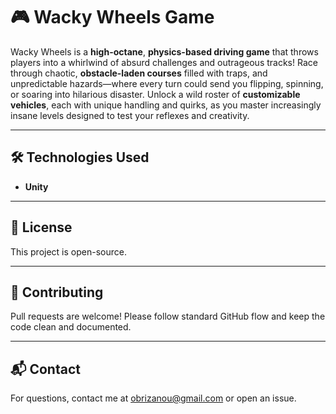 
# 🎮 Wacky Wheels Game

Wacky Wheels is a **high-octane**, **physics-based driving game** that throws players into a whirlwind of absurd challenges and outrageous tracks! Race through chaotic, **obstacle-laden courses** filled with traps, and unpredictable hazards—where every turn could send you flipping, spinning, or soaring into hilarious disaster. Unlock a wild roster of **customizable vehicles**, each with unique handling and quirks, as you master increasingly insane levels designed to test your reflexes and creativity.

---

## 🛠️ Technologies Used

- **Unity**

---

## 📄 License

This project is open-source.

---

## 🤝 Contributing

Pull requests are welcome! Please follow standard GitHub flow and keep the code clean and documented.

---

## 📬 Contact

For questions, contact me at [obrizanou@gmail.com](mailto:obrizanou@gmail.com) or open an issue.
